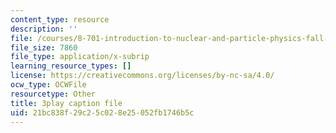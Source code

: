 ```yaml
---
content_type: resource
description: ''
file: /courses/8-701-introduction-to-nuclear-and-particle-physics-fall-2020/21bc838f29c25c028e25052fb1746b5c_ygls16dl8Sc.vtt
file_size: 7860
file_type: application/x-subrip
learning_resource_types: []
license: https://creativecommons.org/licenses/by-nc-sa/4.0/
ocw_type: OCWFile
resourcetype: Other
title: 3play caption file
uid: 21bc838f-29c2-5c02-8e25-052fb1746b5c
---
```

